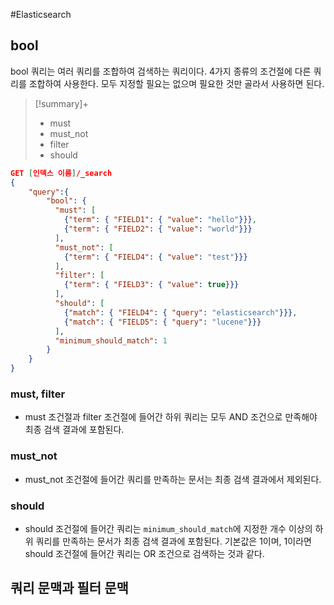 #Elasticsearch 

## bool
bool 쿼리는 여러 쿼리를 조합하여 검색하는 쿼리이다. 4가지 종류의 조건절에 다른 쿼리를 조합하여 사용한다. 모두 지정할 필요는 없으며 필요한 것만 골라서 사용하면 된다.

> [!summary]+ 
> + must
> + must_not
> + filter
> + should

```json
GET [인덱스 이름]/_search
{
	"query":{
		"bool": {
		  "must": [
		    {"term": { "FIELD1": { "value": "hello"}}},
		    {"term": { "FIELD2": { "value": "world"}}}
		  ],
		  "must_not": [
		    {"term": { "FIELD4": { "value": "test"}}}
		  ],
		  "filter": [
		    {"term": { "FIELD3": { "value": true}}}
		  ],
		  "should": [
		    {"match": { "FIELD4": { "query": "elasticsearch"}}},
		    {"match": { "FIELD5": { "query": "lucene"}}}
		  ],
		  "minimum_should_match": 1
		}
	}
}
```

### must, filter
+ must 조건절과 filter 조건절에 들어간 하위 쿼리는 모두 AND 조건으로 만족해야 최종 검색 결과에 포함된다.
### must_not
+ must_not 조건절에 들어간 쿼리를 만족하는 문서는 최종 검색 결과에서 제외된다.
### should
+ should 조건절에 들어간 쿼리는 `minimum_should_match`에 지정한 개수 이상의 하위 쿼리를 만족하는 문서가 최종 검색 결과에 포함된다. 기본값은 1이며, 1이라면 should 조건절에 들어간 쿼리는 OR 조건으로 검색하는 것과 같다.

## 쿼리 문맥과 필터 문맥